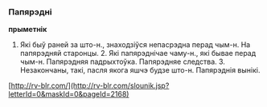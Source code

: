 ### Папярэдні
**прыметнік**

1. Які быў раней за што-н., знаходзіўся непасрэдна перад чым-н. На папярэдняй старонцы. 2. Які папярэднічае чаму-н., які бывае перад чым-н. Папярэдняя падрыхтоўка. Папярэдняе следства. 3. Незакончаны, такі, пасля якога яшчэ будзе што-н. Папярэднія вынікі.

<a rel="author">[http://rv-blr.com/](http://rv-blr.com/slounik.jsp?letterId=0&maskId=0&pageId=2168)</a>
